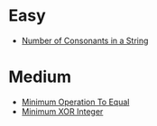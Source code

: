 # Easy
- [Number of Consonants in a String](https://github.com/shamnad-sherief/java-challenge/blob/main/src/excercise/basics/Consonants.java)

# Medium
- [Minimum Operation To Equal](https://github.com/shamnad-sherief/java-challenge/blob/main/src/excercise/basics/MinOperationToEqual.java)
- [Minimum XOR Integer](https://github.com/shamnad-sherief/java-challenge/blob/main/src/excercise/basics/MinimumXORInteger.java)
